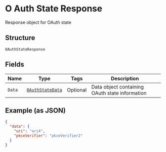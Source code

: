 
# O Auth State Response

Response object for OAuth state

## Structure

`OAuthStateResponse`

## Fields

| Name | Type | Tags | Description |
|  --- | --- | --- | --- |
| `Data` | [`OAuthStateData`](../../doc/models/o-auth-state-data.md) | Optional | Data object containing OAuth state information |

## Example (as JSON)

```json
{
  "data": {
    "uri": "uri4",
    "pkceVerifier": "pkceVerifier2"
  }
}
```

